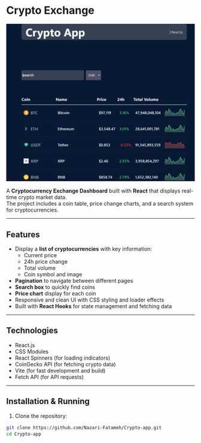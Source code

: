 # Crypto Exchange

<img src="./public/image/Untitled.png" alt="Crypto Dashboard" width="600" />

A **Cryptocurrency Exchange Dashboard** built with **React** that displays real-time crypto market data.  
The project includes a coin table, price change charts, and a search system for cryptocurrencies.

---

## Features

- Display a **list of cryptocurrencies** with key information:
  - Current price
  - 24h price change
  - Total volume
  - Coin symbol and image
- **Pagination** to navigate between different pages
- **Search box** to quickly find coins
- **Price chart** display for each coin
- Responsive and clean UI with CSS styling and loader effects
- Built with **React Hooks** for state management and fetching data

---

## Technologies

- React.js
- CSS Modules
- React Spinners (for loading indicators)
- CoinGecko API (for fetching crypto data)
- Vite (for fast development and build)
- Fetch API (for API requests)

---

## Installation & Running

1. Clone the repository:

```bash
git clone https://github.com/Nazari-Fatameh/Crypto-app.git
cd Crypto-app
```
